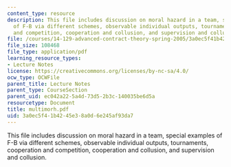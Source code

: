 ```yaml
---
content_type: resource
description: This file includes discussion on moral hazard in a team, special examples
  of F-B via different schemes, observable individual outputs, tournaments, cooperation
  and competition, cooperation and collusion, and supervision and collusion.
file: /courses/14-129-advanced-contract-theory-spring-2005/3a0ec5f41b4245e38a0d6e245af93da7_multimorh.pdf
file_size: 108468
file_type: application/pdf
learning_resource_types:
- Lecture Notes
license: https://creativecommons.org/licenses/by-nc-sa/4.0/
ocw_type: OCWFile
parent_title: Lecture Notes
parent_type: CourseSection
parent_uid: ec042a22-5a4d-73d5-2b3c-140035be6d5a
resourcetype: Document
title: multimorh.pdf
uid: 3a0ec5f4-1b42-45e3-8a0d-6e245af93da7
---
```

This file includes discussion on moral hazard in a team, special examples of F-B via different schemes, observable individual outputs, tournaments, cooperation and competition, cooperation and collusion, and supervision and collusion.